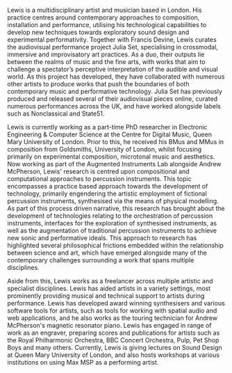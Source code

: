 Lewis is a multidisciplinary artist and musician based in London. His practice centres around contemporary approaches to composition, installation and performance, utilising his technological capabilities to develop new techniques towards exploratory sound design and experimental performativity. Together with Francis Devine, Lewis curates the audiovisual performance project Julia Set, specialising in crossmodal, immersive and improvisatory art practices. As a duo, their outputs lie between the realms of music and the fine arts, with works that aim to challenge a spectator’s perceptive interpretation of the audible and visual world. As this project has developed, they have collaborated with numerous other artists to produce works that push the boundaries of both contemporary music and performative technology. Julia Set has previously produced and released several of their audiovisual pieces online, curated numerous performances across the UK, and have worked alongside labels such as Nonclassical and State51.

Lewis is currently working as a part-time PhD researcher in Electronic Engineering & Computer Science at the Centre for Digital Music, Queen Mary University of London. Prior to this, he received his BMus and MMus in composition from Goldsmiths, University of London, whilst focusing primarily on experimental composition, microtonal music and aesthetics. Now working as part of the Augmented Instruments Lab alongside Andrew McPherson, Lewis' research is centred upon compositional and computational approaches to percussion instruments. This topic encompasses a practice based approach towards the development of technology, primarily engendering the artistic employment of fictional percussion instruments, synthesised via the means of physical modelling. As part of this process driven narrative, this research has brought about the development of technologies relating to the orchestration of percussion instruments, interfaces for the exploration of synthesised instruments, as well as the augmentation of traditional percussion instruments to achieve new sonic and performative ideals. This approach to research has highlighted several philosophical frictions embedded within the relationship between science and art, which have emerged alongside many of the contemporary challenges surrounding a work that spans multiple disciplines.

Aside from this, Lewis works as a freelancer across multiple artistic and specialist disciplines. Lewis has aided artists in a variety settings, most prominently providing musical and technical support to artists during performance. Lewis has developed award winning synthesisers and various software tools for artists, such as tools for working with spatial audio and web applications, and he also works as the touring technician for Andrew McPherson's magnetic resonator piano. Lewis has engaged in range of work as an engraver, preparing scores and publications for artists such as the Royal Philharmonic Orchestra, BBC Concert Orchestra, Pulp, Pet Shop Boys and many others. Currently, Lewis is giving lectures on Sound Design at Queen Mary University of London, and also hosts workshops at various institutions on using Max MSP as a performing artist.
